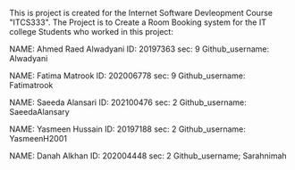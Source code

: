 This is project is created for the Internet Software Devleopment Course "ITCS333".
The Project is to Create a Room Booking system for the IT college
Students who worked in this project:

  
NAME: Ahmed Raed Alwadyani   ID: 20197363   sec: 9   Github_username: Alwadyani
 
NAME: Fatima Matrook         ID: 202006778  sec: 9   Github_username: Fatimatrook
  
NAME: Saeeda Alansari        ID: 202100476  sec: 2   Github_username: SaeedaAlansary
  
NAME: Yasmeen Hussain        ID: 20197188   sec: 2   Github_username: YasmeenH2001
  
NAME: Danah Alkhan           ID: 202004448  sec: 2   Github_username; Sarahnimah
